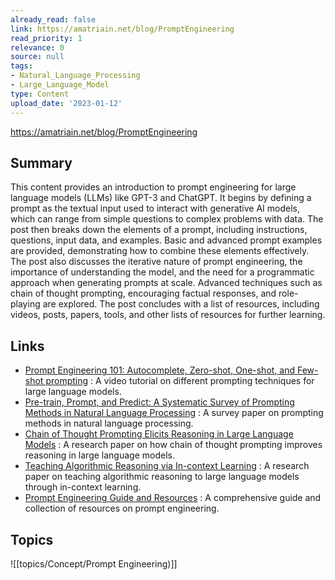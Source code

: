```yaml
---
already_read: false
link: https://amatriain.net/blog/PromptEngineering
read_priority: 1
relevance: 0
source: null
tags:
- Natural_Language_Processing
- Large_Language_Model
type: Content
upload_date: '2023-01-12'
---
```


https://amatriain.net/blog/PromptEngineering
## Summary

This content provides an introduction to prompt engineering for large language models (LLMs) like GPT-3 and ChatGPT. It begins by defining a prompt as the textual input used to interact with generative AI models, which can range from simple questions to complex problems with data. The post then breaks down the elements of a prompt, including instructions, questions, input data, and examples. Basic and advanced prompt examples are provided, demonstrating how to combine these elements effectively. The post also discusses the iterative nature of prompt engineering, the importance of understanding the model, and the need for a programmatic approach when generating prompts at scale. Advanced techniques such as chain of thought prompting, encouraging factual responses, and role-playing are explored. The post concludes with a list of resources, including videos, posts, papers, tools, and other lists of resources for further learning.
## Links

- [Prompt Engineering 101: Autocomplete, Zero-shot, One-shot, and Few-shot prompting](https://www.youtube.com/watch?v=v2gD8BHOaX4) : A video tutorial on different prompting techniques for large language models.
- [Pre-train, Prompt, and Predict: A Systematic Survey of Prompting Methods in Natural Language Processing](https://arxiv.org/abs/2107.13586) : A survey paper on prompting methods in natural language processing.
- [Chain of Thought Prompting Elicits Reasoning in Large Language Models](https://arxiv.org/abs/2201.11903) : A research paper on how chain of thought prompting improves reasoning in large language models.
- [Teaching Algorithmic Reasoning via In-context Learning](https://arxiv.org/abs/2211.09066) : A research paper on teaching algorithmic reasoning to large language models through in-context learning.
- [Prompt Engineering Guide and Resources](https://github.com/dair-ai/Prompt-Engineering-Guide) : A comprehensive guide and collection of resources on prompt engineering.

## Topics

![[topics/Concept/Prompt Engineering)]]